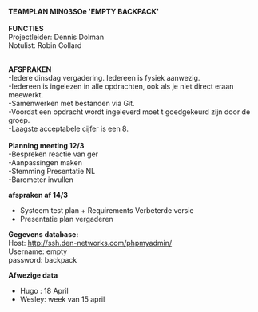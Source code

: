 <strong>TEAMPLAN MIN03SOe 'EMPTY BACKPACK'</strong>
<br/><br/>
<strong>FUNCTIES<br/></strong>
Projectleider: Dennis Dolman<br/>
Notulist: Robin Collard<br/>

<br/>
<strong>AFSPRAKEN</strong>
<br/>
-Iedere dinsdag vergadering. Iedereen is fysiek aanwezig.<br/>
-Iedereen is ingelezen in alle opdrachten, ook als je niet direct eraan meewerkt.<br/>
-Samenwerken met bestanden via Git. <br/>
-Voordat een opdracht wordt ingeleverd moet t goedgekeurd zijn door de groep.<br/>
-Laagste acceptabele cijfer is een 8.<br/>
<br/>
<strong>Planning meeting 12/3</strong>
<br/>
-Bespreken reactie van ger<br/>
-Aanpassingen maken<br/>
-Stemming Presentatie NL<br/>
-Barometer invullen<br/>


<strong>afspraken af 14/3</strong>
- Systeem test plan + Requirements Verbeterde versie<br/>
- Presentatie plan vergaderen <br/>

<strong>Gegevens database:</strong>
<br/> 
Host: http://ssh.den-networks.com/phpmyadmin/<br/>
Username: empty<br/>
password: backpack<br/>

<strong> Afwezige data</strong>
<br/>
- Hugo : 18 April<br/>
- Wesley: week van 15 april <br/>
